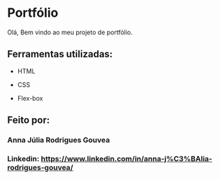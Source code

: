 # Portfólio 
Olá, Bem vindo ao meu projeto de portfólio.

## Ferramentas utilizadas:

* HTML

* CSS

* Flex-box

## Feito por:

### Anna Júlia Rodrigues Gouvea

### Linkedin: https://www.linkedin.com/in/anna-j%C3%BAlia-rodrigues-gouvea/

